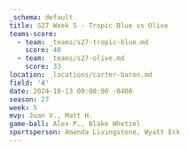 ```yaml
---
_schema: default
title: S27 Week 5 - Tropic Blue vs Olive
teams-score:
  - team: _teams/s27-tropic-blue.md
    score: 40
  - team: _teams/s27-olive.md
    score: 33
location: _locations/carter-baron.md
field: '4'
date: 2024-10-13 09:00:00 -0400
season: 27
week: 5
mvp: Juan V., Matt H.
game-ball: Alex P., Blake Whetzel
sportsperson: Amanda Livingstone, Wyatt Eck
---
```

